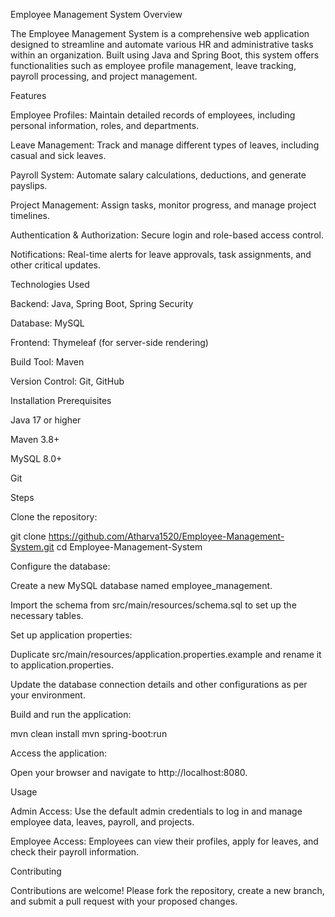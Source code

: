 Employee Management System
Overview

The Employee Management System is a comprehensive web application designed to streamline and automate various HR and administrative tasks within an organization. Built using Java and Spring Boot, this system offers functionalities such as employee profile management, leave tracking, payroll processing, and project management.

Features

Employee Profiles: Maintain detailed records of employees, including personal information, roles, and departments.

Leave Management: Track and manage different types of leaves, including casual and sick leaves.

Payroll System: Automate salary calculations, deductions, and generate payslips.

Project Management: Assign tasks, monitor progress, and manage project timelines.

Authentication & Authorization: Secure login and role-based access control.

Notifications: Real-time alerts for leave approvals, task assignments, and other critical updates.

Technologies Used

Backend: Java, Spring Boot, Spring Security

Database: MySQL

Frontend: Thymeleaf (for server-side rendering)

Build Tool: Maven

Version Control: Git, GitHub

Installation
Prerequisites

Java 17 or higher

Maven 3.8+

MySQL 8.0+

Git

Steps

Clone the repository:

git clone https://github.com/Atharva1520/Employee-Management-System.git
cd Employee-Management-System


Configure the database:

Create a new MySQL database named employee_management.

Import the schema from src/main/resources/schema.sql to set up the necessary tables.

Set up application properties:

Duplicate src/main/resources/application.properties.example and rename it to application.properties.

Update the database connection details and other configurations as per your environment.

Build and run the application:

mvn clean install
mvn spring-boot:run


Access the application:

Open your browser and navigate to http://localhost:8080.

Usage

Admin Access: Use the default admin credentials to log in and manage employee data, leaves, payroll, and projects.

Employee Access: Employees can view their profiles, apply for leaves, and check their payroll information.

Contributing

Contributions are welcome! Please fork the repository, create a new branch, and submit a pull request with your proposed changes.
